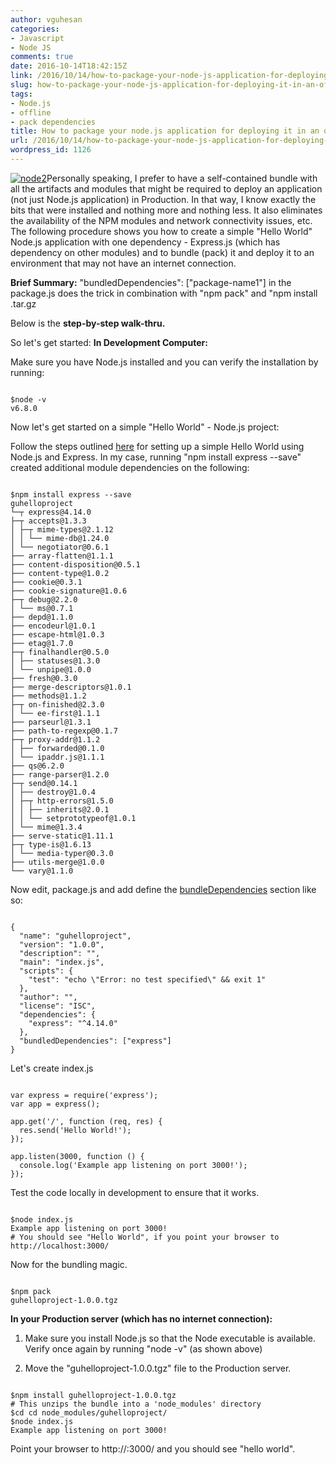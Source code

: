 ```yaml
---
author: vguhesan
categories:
- Javascript
- Node JS
comments: true
date: 2016-10-14T18:42:15Z
link: /2016/10/14/how-to-package-your-node-js-application-for-deploying-it-in-an-offline-environment/
slug: how-to-package-your-node-js-application-for-deploying-it-in-an-offline-environment
tags:
- Node.js
- offline
- pack dependencies
title: How to package your node.js application for deploying it in an offline environment?
url: /2016/10/14/how-to-package-your-node-js-application-for-deploying-it-in-an-offline-environment/
wordpress_id: 1126
---
```


[![node2](/img/2016/10/node2.png)](/img/2016/10/node2.png)Personally speaking, I prefer to have a self-contained bundle with all the artifacts and modules that might be required to deploy an application (not just Node.js application) in Production. In that way, I know exactly the bits that were installed and nothing more and nothing less. It also eliminates the availability of the NPM modules and network connectivity issues, etc. The following procedure shows you how to create a simple "Hello World" Node.js application with one dependency - Express.js (which has dependency on other modules) and to bundle (pack) it and deploy it to an environment that may not have an internet connection.

**Brief Summary:**
"bundledDependencies": ["package-name1"] in the package.js does the trick in combination with "npm pack" and "npm install <Project>.tar.gz

Below is the **step-by-step walk-thru.**

So let's get started:
**In Development Computer:**

Make sure you have Node.js installed and you can verify the installation by running:

<pre><code language="bash">
$node -v
v6.8.0
</code></pre>

Now let's get started on a simple "Hello World" - Node.js project:

Follow the steps outlined [here](http://expressjs.com/en/starter/installing.html) for setting up a simple Hello World using Node.js and Express. In my case, running "npm install express --save" created additional module dependencies on the following:

<pre><code language="bash">
$npm install express --save
guhelloproject
└─┬ express@4.14.0
├─┬ accepts@1.3.3
│ ├─┬ mime-types@2.1.12
│ │ └── mime-db@1.24.0
│ └── negotiator@0.6.1
├── array-flatten@1.1.1
├── content-disposition@0.5.1
├── content-type@1.0.2
├── cookie@0.3.1
├── cookie-signature@1.0.6
├─┬ debug@2.2.0
│ └── ms@0.7.1
├── depd@1.1.0
├── encodeurl@1.0.1
├── escape-html@1.0.3
├── etag@1.7.0
├─┬ finalhandler@0.5.0
│ ├── statuses@1.3.0
│ └── unpipe@1.0.0
├── fresh@0.3.0
├── merge-descriptors@1.0.1
├── methods@1.1.2
├─┬ on-finished@2.3.0
│ └── ee-first@1.1.1
├── parseurl@1.3.1
├── path-to-regexp@0.1.7
├─┬ proxy-addr@1.1.2
│ ├── forwarded@0.1.0
│ └── ipaddr.js@1.1.1
├── qs@6.2.0
├── range-parser@1.2.0
├─┬ send@0.14.1
│ ├── destroy@1.0.4
│ ├─┬ http-errors@1.5.0
│ │ ├── inherits@2.0.1
│ │ └── setprototypeof@1.0.1
│ └── mime@1.3.4
├── serve-static@1.11.1
├─┬ type-is@1.6.13
│ └── media-typer@0.3.0
├── utils-merge@1.0.0
└── vary@1.1.0
</code></pre>

Now edit, package.js and add define the [bundleDependencies](http://npm.github.io/using-pkgs-docs/package-json/types/bundleddependencies.html) section like so:

<pre><code language="bash">
{
  "name": "guhelloproject",
  "version": "1.0.0",
  "description": "",
  "main": "index.js",
  "scripts": {
    "test": "echo \"Error: no test specified\" && exit 1"
  },
  "author": "",
  "license": "ISC",
  "dependencies": {
    "express": "^4.14.0"
  },
  "bundledDependencies": ["express"]
}
</code></pre>

Let's create index.js

<pre><code language="javascript">
var express = require('express');
var app = express();

app.get('/', function (req, res) {
  res.send('Hello World!');
});

app.listen(3000, function () {
  console.log('Example app listening on port 3000!');
});
</code></pre>

Test the code locally in development to ensure that it works.

<pre><code language="javascript">
$node index.js
Example app listening on port 3000!
# You should see "Hello World", if you point your browser to http://localhost:3000/
</code></pre>

Now for the bundling magic.

<pre><code language="javascript">
$npm pack
guhelloproject-1.0.0.tgz
</code></pre>

**In your Production server (which has no internet connection):**



 	
  1. Make sure you install Node.js so that the Node executable is available. Verify once again by running "node -v" (as shown above)

 	
  2. Move the "guhelloproject-1.0.0.tgz" file to the Production server.



<pre><code language="bash">
$npm install guhelloproject-1.0.0.tgz
# This unzips the bundle into a 'node_modules' directory 
$cd cd node_modules/guhelloproject/
$node index.js
Example app listening on port 3000!
</code></pre>

Point your browser to http://:3000/ and you should see "hello world".
